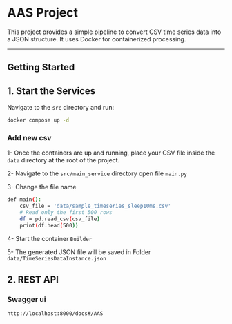 # AAS Project

This project provides a simple pipeline to convert CSV time series data into a JSON structure. It uses Docker for containerized processing.

---

## Getting Started

## 1. Start the Services

Navigate to the `src` directory and run:

```bash
docker compose up -d
```

### Add new csv

1- Once the containers are up and running, place your CSV file inside the `data` directory at the root of the project.

2- Navigate to the `src/main_service` directory open file `main.py`

3- Change the file name

```bash
def main():
    csv_file = 'data/sample_timeseries_sleep10ms.csv'
    # Read only the first 500 rows
    df = pd.read_csv(csv_file)
    print(df.head(500))
```
4- Start the container `Builder`

5- The generated JSON file will be saved in Folder `data/TimeSeriesDataInstance.json`

## 2. REST API

### Swagger ui
```bash
http://localhost:8000/docs#/AAS
```
